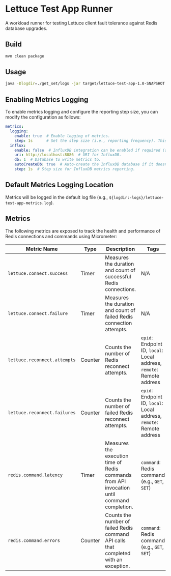 # Lettuce Test App Runner

A workload runner for testing Lettuce client fault tolerance against Redis database upgrades.

## Build

```sh
mvn clean package
```
## Usage

```sh
java -Dlogdir=./get_set/logs -jar target/lettuce-test-app-1.0-SNAPSHOT.jar --config <config.yaml>
```
## Enabling Metrics Logging
 
To enable metrics logging and configure the reporting step size, you can modify the configuration as follows:
 
```yaml
metrics:
  logging:
    enable: true  # Enable logging of metrics.
    step: 1s      # Set the step size (i.e., reporting frequency). This can be adjusted based on how often you want to report metrics.
  influx:
    enable: false  # InfluxDB integration can be enabled if required (set to `true`).
    uri: http://localhost:8086  # URI for InfluxDB.
    db: 1  # Database to write metrics to.
    autoCreateDb: true  # Auto-create the InfluxDB database if it doesn't exist.
    step: 1s  # Step size for InfluxDB metrics reporting.
```
 
## Default Metrics Logging Location

Metrics will be logged in the default log file (e.g., `${logdir:-logs}/lettuce-test-app-metrics.log`).

## Metrics

 The following metrics are exposed to track the health and performance of Redis connections and commands using Micrometer:
 
 | Metric Name                | Type    | Description                                                                                           | Tags                                                                                              |
 |----------------------------|---------|-------------------------------------------------------------------------------------------------------|---------------------------------------------------------------------------------------------------|
 | `lettuce.connect.success`   | Timer   | Measures the duration and count of successful Redis connections.                                       | N/A                                                                                               |
 | `lettuce.connect.failure`   | Timer   | Measures the duration and count of failed Redis connection attempts.                                   | N/A                                                                                               |
 | `lettuce.reconnect.attempts`| Counter | Counts the number of Redis reconnect attempts.                                                        | `epid`: Endpoint ID, `local`: Local address, `remote`: Remote address                             |
 | `lettuce.reconnect.failures`| Counter | Counts the number of failed Redis reconnect attempts.                                                 | `epid`: Endpoint ID, `local`: Local address, `remote`: Remote address                             |
 | `redis.command.latency`     | Timer   | Measures the execution time of Redis commands from API invocation until command completion.           | `command`: Redis command (e.g., `GET`, `SET`)                                                      |
 | `redis.command.errors`      | Counter | Counts the number of failed Redis command API calls that completed with an exception.                 | `command`: Redis command (e.g., `GET`, `SET`)                                                      |
 